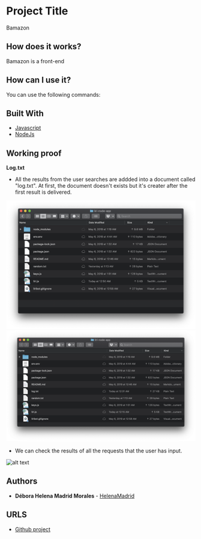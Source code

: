 # Project Title

Bamazon

## How does it works?

Bamazon is a front-end 

## How can I use it?

You can use the following commands:



## Built With

* [Javascript](https://www.javascript.com/)
* [NodeJs](https://nodejs.org/en/)

## Working proof


**Log.txt**
* All the results from the user searches are addded into a document called "log.txt". At first, the document doesn't exists but it's creater after the first result is delivered.

![alt text](https://github.com/HelenaMadrid/liri-node-app/blob/master/images/without-log-txt.png "directory without log.txt")
![alt text](https://github.com/HelenaMadrid/liri-node-app/blob/master/images/with-log-txt.png "directory with log.txt")

* We can check the results of all the requests that the user has input.

![alt text](https://github.com/HelenaMadrid/liri-node-app/blob/master/images/log-text.gif "log.txt content")


## Authors

* **Débora Helena Madrid Morales** - [HelenaMadrid](https://github.com/HelenaMadrid)


## URLS

* [Github project](https://github.com/HelenaMadrid/bamazon)
